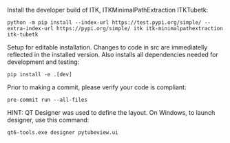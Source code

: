 Install the developer build of ITK, ITKMinimalPathExtraction ITKTubetk:

    python -m pip install --index-url https://test.pypi.org/simple/ --extra-index-url https://pypi.org/simple/ itk itk-minimalpathextraction itk-tubetk

Setup for editable installation. Changes to code in src are
immediatelly reflected in the installed version.  Also installs
all dependencies needed for development and testing:

    pip install -e .[dev]

Prior to making a commit, please verify your code is compliant:

    pre-commit run --all-files

HINT:
QT Designer was used to define the layout.  On Windows, to launch
designer, use this command:

    qt6-tools.exe designer pytubeview.ui
